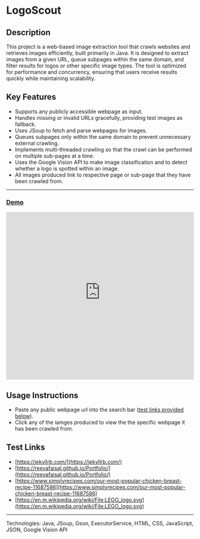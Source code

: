# LogoScout

## Description
This project is a web-based image extraction tool that crawls websites and retrieves images efficiently, built primarily in Java. It is designed to extract images from a given URL, queue subpages within the same domain, and filter results for logos or other specific image types. The tool is optimized for performance and concurrency, ensuring that users receive results quickly while maintaining scalability.

## Key Features
- Supports any publicly accessible webpage as input.
- Handles missing or invalid URLs gracefully, providing test images as fallback.
- Uses JSoup to fetch and parse webpages for images.
- Queues subpages only within the same domain to prevent unnecessary external crawling.
- Implements multi-threaded crawling so that the crawl can be performed on multiple sub-pages at a time.
- Uses the Google Vision API to make image classification and to detect whether a logo is spotted within an image.
- All images produced link to respective page or sub-page that they have been crawled from.

---

### [Demo](https://web-production-ec8c.up.railway.app/)

  <p>
    <iframe src="https://prolific-elegance-production.up.railway.app/" width="100%" height="450" frameborder="0" scrolling="yes"></iframe>  
  </p>  

## Usage Instructions 

- Paste any public webpage url into the search bar ([test links provided below](./index.html#test-links)).
- Click any of the iamges produced to view the the specific webpage it has been crawled from.

## Test Links
- [https://jekyllrb.com/](https://jekyllrb.com/)
- [https://reevafaisal.github.io/Portfolio/](https://reevafaisal.github.io/Portfolio/)
- [https://www.simplyrecipes.com/our-most-popular-chicken-breast-recipe-11687586](https://www.simplyrecipes.com/our-most-popular-chicken-breast-recipe-11687586)
- [https://en.m.wikipedia.org/wiki/File:LEGO_logo.svg](https://en.m.wikipedia.org/wiki/File:LEGO_logo.svg)

---

Technologies: Java, JSoup, Gson, ExecutorService, HTML, CSS, JavaScript, JSON, Google Vision API

